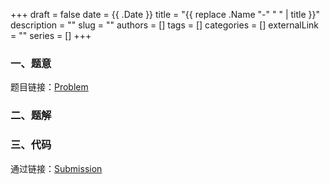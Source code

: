 +++ 
draft = false
date = {{ .Date }}
title = "{{ replace .Name "-" " " | title }}"
description = ""
slug = ""
authors = []
tags = []
categories = []
externalLink = ""
series = []
+++

### 一、题意

题目链接：[Problem]()

### 二、题解

### 三、代码

通过链接：[Submission]()

```cpp
```
